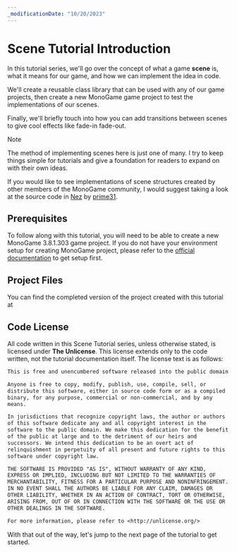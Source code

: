 ```yaml
---
_modificationDate: "10/20/2023"
---
```


# Scene Tutorial Introduction

In this tutorial series, we'll go over the concept of what a game **scene** is, what it means for our game, and how we can implement the idea in code.

We'll create a reusable class library that can be used with any of our game projects, then create a new MonoGame game project to test the implementations of our scenes.

Finally, we'll briefly touch into how you can add transitions between scenes to give cool effects like fade-in fade-out.


> [!NOTE]
> The method of implementing scenes here is just one of many.  I try to keep things simple for tutorials and give a foundation for readers to expand on with their own ideas.
>
> If you would like to see implementations of scene structures created by other members of the MonoGame community, I would suggest taking a look at the source code in [Nez](https://github.com/prime31/Nez/tree/master/Nez.Portable/ECS) by [prime31](https://github.com/prime31).

## Prerequisites
To follow along with this tutorial, you will need to be able to create a new MonoGame 3.8.1.303 game project.  If you do not have your environment setup for creating MonoGame project, please refer to the [official documentation](https://docs.monogame.net/articles/getting_started/0_getting_started.html) to get setup first.

## Project Files
You can find the completed version of the project created with this tutorial at

## Code License
All code written in this Scene Tutorial series, unless otherwise stated, is licensed under **The Unlicense**.  This license extends only to the code written, not the tutorial documentation itself.  The license text is as follows:

```txt
This is free and unencumbered software released into the public domain.

Anyone is free to copy, modify, publish, use, compile, sell, or
distribute this software, either in source code form or as a compiled
binary, for any purpose, commercial or non-commercial, and by any
means.

In jurisdictions that recognize copyright laws, the author or authors
of this software dedicate any and all copyright interest in the
software to the public domain. We make this dedication for the benefit
of the public at large and to the detriment of our heirs and
successors. We intend this dedication to be an overt act of
relinquishment in perpetuity of all present and future rights to this
software under copyright law.

THE SOFTWARE IS PROVIDED "AS IS", WITHOUT WARRANTY OF ANY KIND,
EXPRESS OR IMPLIED, INCLUDING BUT NOT LIMITED TO THE WARRANTIES OF
MERCHANTABILITY, FITNESS FOR A PARTICULAR PURPOSE AND NONINFRINGEMENT.
IN NO EVENT SHALL THE AUTHORS BE LIABLE FOR ANY CLAIM, DAMAGES OR
OTHER LIABILITY, WHETHER IN AN ACTION OF CONTRACT, TORT OR OTHERWISE,
ARISING FROM, OUT OF OR IN CONNECTION WITH THE SOFTWARE OR THE USE OR
OTHER DEALINGS IN THE SOFTWARE.

For more information, please refer to <http://unlicense.org/>
```

With that out of the way, let's jump to the next page of the tutorial to get started.
